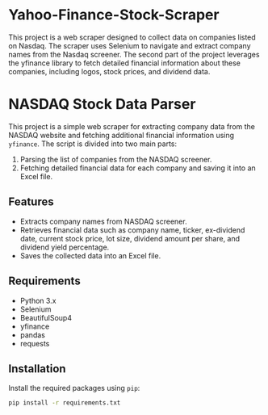 # Yahoo-Finance-Stock-Scraper
This project is a web scraper designed to collect data on companies listed on Nasdaq. The scraper uses Selenium to navigate and extract company names from the Nasdaq screener. The second part of the project leverages the yfinance library to fetch detailed financial information about these companies, including logos, stock prices, and dividend data.

# NASDAQ Stock Data Parser

This project is a simple web scraper for extracting company data from the NASDAQ website and fetching additional financial information using `yfinance`. The script is divided into two main parts:

1. Parsing the list of companies from the NASDAQ screener.
2. Fetching detailed financial data for each company and saving it into an Excel file.

## Features

- Extracts company names from NASDAQ screener.
- Retrieves financial data such as company name, ticker, ex-dividend date, current stock price, lot size, dividend amount per share, and dividend yield percentage.
- Saves the collected data into an Excel file.

## Requirements

- Python 3.x
- Selenium
- BeautifulSoup4
- yfinance
- pandas
- requests

## Installation

Install the required packages using `pip`:

```sh
pip install -r requirements.txt
